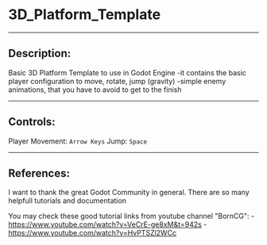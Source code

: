 # 3D_Platform_Template

--------------------------------------------------
Description:
--------------------------------------------------
 Basic 3D Platform Template to use in Godot Engine
 -it contains the basic player configuration to move, rotate, jump (gravity)
 -simple enemy animations, that you have to avoid to get to the finish
 

--------------------------------------------------
Controls:
--------------------------------------------------
 Player Movement: `Arrow Keys`
 Jump: `Space`
 

--------------------------------------------------
References:
--------------------------------------------------
 I want to thank the great Godot Community in general. There are so many helpfull tutorials and documentation
 
 You may check these good tutorial links from youtube channel "BornCG":
  -https://www.youtube.com/watch?v=VeCrE-ge8xM&t=942s
  -https://www.youtube.com/watch?v=HvPTSZl2WCc
